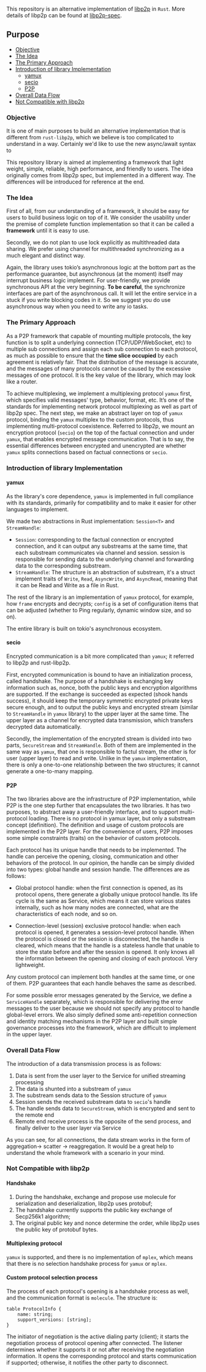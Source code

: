 


This repository is an alternative implementation of [libp2p](https://libp2p.io) in `Rust`. More details of libp2p can be found at [libp2p-spec](https://github.com/libp2p/specs).

## Purpose

- [Objective](#Objective)
- [The Idea](#The-Idea)
- [The Primary Approach](#The-Primary-Approach)
- [Introduction of library Implementation](#Introduction-of-library-Implementation)
  - [yamux](#yamux)
  - [secio](#secio)
  - [P2P](#P2P)
- [Overall Data Flow](#Overall-Data-Flow)
- [Not Compatible with libp2p](#Not-Compatible-with-libp2p)

### Objective

It is one of main purposes to build an alternative implementation that is different from `rust-libp2p`, which we believe is too complicated to understand in a way. Certainly we'd like to use the new async/await syntax to 


This repository library is aimed at implementing a framework that light weight, simple, reliable, high performance, and friendly to users. The idea originally comes from libp2p spec, but implemented in a different way. The differences will be introduced for reference at the end.


### The Idea

First of all, from our understanding of a framework, it should be easy for users to build business logic on top of it. We consider the usability under the premise of complete function implementation so that it can be called a **framework** until it is easy to use.

Secondly, we do not plan to use lock explicitly as multithreaded data sharing. We prefer using channel for multithreaded synchronizing as a much elegant and distinct way. 

Again, the library uses tokio’s asynchronous logic at the bottom part as the performance guarantee, but asynchronous (at the moment) itself may interrupt business logic implement. For user-friendly, we provide synchronous API at the very beginning. **To be careful**, the synchronize interfaces are part of the asynchronous call. It will let the entire service in a stuck if you write blocking codes in it. So we suggest you do use asynchronous  way when you need to write any io tasks.


### The Primary Approach

As a P2P framework that capable of mounting multiple protocols, the key function is to split a underlying connection (TCP/UDP/WebSocket, etc) to multiple sub connections and assign each sub connection to each protocol, as much as possible to ensure that the **time slice occupied** by each agreement is relatively fair. That the distribution of the message is accurate, and the messages of many protocols cannot be caused by the excessive messages of one protocol. It is the key value of the library, which may look like a router.

To achieve multiplexing, we implement a multiplexing protocol `yamux` first, which specifies valid messages' type, behavior, format, etc. It’s one of the standards for implementing network protocol multiplexing as well as part of libp2p spec. The next step, we make an abstract layer on top of `yamux` protocol, binding the `yamux` multiplex to the custom protocols, thus implementing multi-protocol coexistence. Referred to libp2p, we mount an encryption protocol (`secio`) on the top of the factual connection and under `yamux`, that enables encrypted message communication. That is to say, the essential differences between encrypted and unencrypted are whether `yamux` splits connections based on factual connections or `secio`.


### Introduction of library Implementation

#### yamux

As the library's core dependence, `yamux` is implemented in full compliance with its standards, primarily for compatibility and to make it easier for other languages to implement.

We made two abstractions in Rust implementation: `Session<T>` and `StreamHandle`:

- `Session`: corresponding to the factual connection or encrypted connection, and it can output any substreams at the same time, that each substream communicates via channel and session. session is responsible for sending data to the underlying channel and forwarding data to the corresponding substream.
- `StreamHandle`: The structure is an abstraction of substream, it's a struct implement traits of `Write`, `Read`, `AsyncWrite`, and `AsyncRead`, meaning that it can be Read and Write as a file in Rust.

The rest of the library is an implementation of `yamux` protocol, for example, how `frame` encrypts and decrypts; `config` is a set of configuration items that can be adjusted (whether to Ping regularly, dynamic window size, and so on).

The entire library is built on tokio's asynchronous ecosystem.

#### secio

Encrypted communication is a bit more complicated than `yamux`; it referred to libp2p and rust-libp2p.

First, encrypted communication is bound to have an initialization process, called handshake. The purpose of a handshake is exchanging key information such as, nonce, both the public keys and encryption algorithms are supported. If the exchange is succeeded as expected (shook hands success), it should keep the temporary symmetric encrypted private keys secure enough, and to output the public keys and encrypted stream (similar to `StreamHandle` in `yamux` library) to the upper layer at the same time. The upper layer as a channel for encrypted data transmission, which transfers decrypted data automatically.

Secondly, the implementation of the encrypted stream is divided into two parts, `SecureStream` and `StreamHandle`. Both of them are implemented in the same way as `yamux`, that one is responsible to factul stream, the other is for user (upper layer) to read and write. Unlike in the `yamux` implementation, there is only a one-to-one relationship between the two structures; it cannot generate a one-to-many mapping.

#### P2P

The two libraries above are the infrastructure of P2P implementation, while P2P is the one step further that encapsulates the two libraries. It has two purposes, to abstract away a user-friendly interface, and to support multi-protocol loading. There is no protocol in yamux layer, but only a substream concept (definition). The definition and usage of custom protocols are implemented in the P2P layer. For the convenience of users, P2P imposes some simple constraints (traits) on the behavior of custom protocols.

Each protocol has its unique handle that needs to be implemented. The handle can perceive the opening, closing, communication and other behaviors of the protocol. In our opinion, the handle can be simply divided into two types: global handle and session handle. The differences are as follows:

- Global protocol handle: when the first connection is opened, as its protocol opens, there generate a globally unique protocol handle. Its life cycle is the same as Service, which means it can store various states internally, such as how many nodes are connected, what are the characteristics of each node, and so on.

- Connection-level (session) exclusive protocol handle: when each protocol is opened, it generates a session-level protocol handle. When the protocol is closed or the session is disconnected, the handle is cleared, which means that the handle is a stateless handle that unable to store the state before and after the session is opened. It only knows all the information between the opening and closing of each protocol. Very lightweight.

Any custom protocol can implement both handles at the same time, or one of them. P2P guarantees that each handle behaves the same as described.

For some possible error messages generated by the Service, we define a `ServiceHandle` separately, which is responsible for delivering the error messages to the user because we should not specify any protocol to handle global-level errors.
We also simply defined some anti-repetition connection and identity matching mechanisms in the P2P layer and built simple governance processes into the framework, which are difficult to implement in the upper layer.


### Overall Data Flow

The introduction of a data transmission process is as follows:

1. Data is sent from the user layer to the Service for unified streaming processing
2. The data is shunted into a substream of `yamux`
3. The substream sends data to the Session structure of `yamux`
4. Session sends the received substream data to `secio`'s handle
5. The handle sends data to `SecureStream`, which is encrypted and sent to the remote end
6. Remote end receive process is the opposite of the send process, and finally deliver to the user layer via Service

As you can see, for all connections, the data stream works in the form of aggregation-> scatter -> reaggregation. It would be a great help to understand the whole framework with a scenario in your mind.


### Not Compatible with libp2p

#### Handshake

1. During the handshake, exchange and propose use molecule for serialization and deserialization, libp2p uses protobuf;
2. The handshake currently supports the public key exchange of Secp256k1 algorithm;
3. The original public key and nonce determine the order, while libp2p uses the public key of protobuf bytes.

#### Multiplexing protocol

`yamux` is supported, and there is no implementation of `mplex`, which means that there is no selection handshake process for `yamux` or `mplex`.

#### Custom protocol selection process

The process of each protocol's opening is a handshake process as well, and the communication format is `molecule`. The structure is:

```
table ProtocolInfo {
    name: string;
    support_versions: [string];
}
```

The initiator of negotiation is the active dialing party (client); it starts the negotiation process of protocol opening after connected. The listener determines whether it supports it or not after receiving the negotiation information. It opens the corresponding protocol and starts communication if supported; otherwise, it notifies the other party to disconnect.
